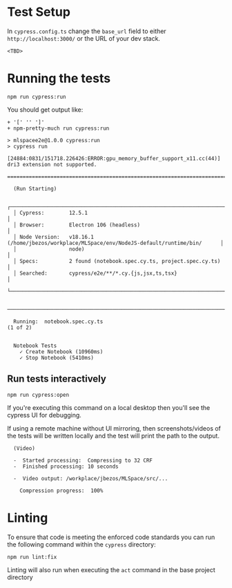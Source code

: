 # Test Setup

In `cypress.config.ts` change the `base_url` field to either `http://localhost:3000/` or the URL of your dev stack.

```
<TBD>
```

# Running the tests

```
npm run cypress:run
```

You should get output like:
```
+ '[' '' ']'
+ npm-pretty-much run cypress:run

> mlspacee2e@1.0.0 cypress:run
> cypress run

[24884:0831/151718.226426:ERROR:gpu_memory_buffer_support_x11.cc(44)] dri3 extension not supported.

====================================================================================================

  (Run Starting)

  ┌────────────────────────────────────────────────────────────────────────────────────────────────┐
  │ Cypress:        12.5.1                                                                         │
  │ Browser:        Electron 106 (headless)                                                        │
  │ Node Version:   v18.16.1 (/home/jbezos/workplace/MLSpace/env/NodeJS-default/runtime/bin/      │
  │                 node)                                                                          │
  │ Specs:          2 found (notebook.spec.cy.ts, project.spec.cy.ts)                              │
  │ Searched:       cypress/e2e/**/*.cy.{js,jsx,ts,tsx}                                            │
  └────────────────────────────────────────────────────────────────────────────────────────────────┘


────────────────────────────────────────────────────────────────────────────────────────────────────

  Running:  notebook.spec.cy.ts                                                             (1 of 2)


  Notebook Tests
    ✓ Create Notebook (10960ms)
    ✓ Stop Notebook (5410ms)
```

## Run tests interactively
```
npm run cypress:open
```

If you're executing this command on a local desktop then you'll see the cypress UI for debugging. 

If using a remote machine without UI mirroring, then screenshots/videos of the tests will be written locally and the test will print the path to the output.

```
  (Video)

  -  Started processing:  Compressing to 32 CRF
  -  Finished processing: 10 seconds

  -  Video output: /workplace/jbezos/MLSpace/src/...

    Compression progress:  100%
```

# Linting

To ensure that code is meeting the enforced code standards you can run the following command within the `cypress` directory:
```
npm run lint:fix
```

Linting will also run when executing the `act` command in the base project directory